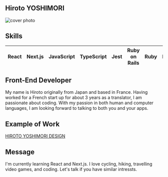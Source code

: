 ## Hiroto YOSHIMORI

![cover photo](https://media.licdn.com/dms/image/C4E16AQHXyIXLsKlk_A/profile-displaybackgroundimage-shrink_350_1400/0/1639091707686?e=1678924800&v=beta&t=HTpd__ZPqyp-ngWf2qMDPLX3xVhBcHgXJhILsDx4OE4)

## Skills

| React | Next.js | JavaScript | TypeScript | Jest | Ruby on Rails | Ruby | HTML | CSS | SQL |
|-------|---------|------------|------------|------|---------------|------|------|-----|-----|


## Front-End Developer

My name is Hiroto originally from Japan and based in France. Having worked for a French start up for about 3 years as a translator, I am passionate about coding. With my passion in both human and computer languages, I am looking forward to talking to both you and your apps.

## Example of Work

[HIROTO YOSHIMORI DESIGN](https://hyoshimori-portfolio.netlify.app/)

## Message
I'm currently learning React and Next.js. I love cycling, hiking, travelling video games, and coding. Let's talk if you have similar intressts.
